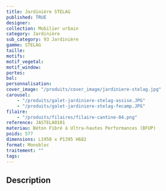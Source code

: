 ```yaml
---
title: Jardinière STELAG
published: TRUE
designer:
collection: Mobilier urbain
category: Jardinière
sub_category: 93 Jardinière
gamme: STELAG
taille:
motifs:
motif_vegetal:
motif_window:
portes:
bal:
personnalisation:
cover_image: "/produits/cover_image/jardiniere-stelag.jpg"
carousel:
    - "/produits/galet-jardiniere-stelag-assise.JPG"
    - "/produits/galet-jardiniere-stelag-fecamp.JPG"
filaire:
    - "/produits/filaires/filaire-cantine-04.png"
reference: JASTELA0101
materiau: Béton Fibré à Ultra-hautes Performances (BFUP)
poids: 577
dimensions: L1950 x P1395 H682
format: Monobloc
traitement: ""
tags:
---
```


## Description
